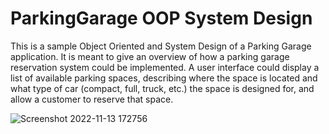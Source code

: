 # ParkingGarage OOP System Design
This is a sample Object Oriented and System Design of a Parking Garage application. It is meant to give an overview of how a parking garage reservation system could
be implemented. A user interface could display a list of available parking spaces, describing where the space is located and what type of car (compact, full, truck, etc.) the space is designed for, and allow a customer to reserve that space. 


![Screenshot 2022-11-13 172756](https://user-images.githubusercontent.com/62074171/201561217-82428218-81d4-441b-b17e-88337c7249f4.png)
